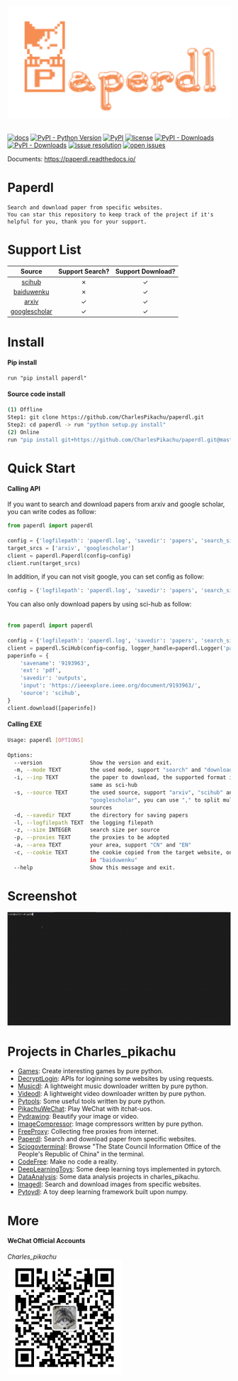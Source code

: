 <div align="center">
  <img src="./docs/logo.png" width="600"/>
</div>
<br />

[![docs](https://img.shields.io/badge/docs-latest-blue)](https://paperdl.readthedocs.io/)
[![PyPI - Python Version](https://img.shields.io/pypi/pyversions/paperdl)](https://pypi.org/project/paperdl/)
[![PyPI](https://img.shields.io/pypi/v/paperdl)](https://pypi.org/project/paperdl)
[![license](https://img.shields.io/github/license/CharlesPikachu/paperdl.svg)](https://github.com/CharlesPikachu/paperdl/blob/master/LICENSE)
[![PyPI - Downloads](https://pepy.tech/badge/paperdl)](https://pypi.org/project/paperdl/)
[![PyPI - Downloads](https://img.shields.io/pypi/dm/paperdl?style=flat-square)](https://pypi.org/project/paperdl/)
[![issue resolution](https://isitmaintained.com/badge/resolution/CharlesPikachu/paperdl.svg)](https://github.com/CharlesPikachu/paperdl/issues)
[![open issues](https://isitmaintained.com/badge/open/CharlesPikachu/paperdl.svg)](https://github.com/CharlesPikachu/paperdl/issues)

Documents: https://paperdl.readthedocs.io/


# Paperdl

```
Search and download paper from specific websites.
You can star this repository to keep track of the project if it's helpful for you, thank you for your support.
```


# Support List

|  Source                                          |   Support Search?  |  Support Download?   |
|  :----:                                          |   :----:           |  :----:              |
|  [scihub](https://sci-hub.st/)                   |   ✗                |  ✓                   |
|  [baiduwenku](https://wenku.baidu.com/)          |   ✗                |  ✓                   |
|  [arxiv](https://arxiv.org/)                     |   ✓                |  ✓                   |
|  [googlescholar](https://scholar.google.com/)    |   ✓                |  ✓                   |


# Install

#### Pip install

```
run "pip install paperdl"
```

#### Source code install

```sh
(1) Offline
Step1: git clone https://github.com/CharlesPikachu/paperdl.git
Step2: cd paperdl -> run "python setup.py install"
(2) Online
run "pip install git+https://github.com/CharlesPikachu/paperdl.git@master"
```


# Quick Start

#### Calling API

If you want to search and download papers from arxiv and google scholar, you can write codes as follow:

```python
from paperdl import paperdl

config = {'logfilepath': 'paperdl.log', 'savedir': 'papers', 'search_size_per_source': 5, 'proxies': {}}
target_srcs = ['arxiv', 'googlescholar']
client = paperdl.Paperdl(config=config)
client.run(target_srcs)
```

In addition, if you can not visit google, you can set config as follow:

```python
config = {'logfilepath': 'paperdl.log', 'savedir': 'papers', 'search_size_per_source': 5, 'proxies': {}, 'area': 'CN'}
```

You can also only download papers by using sci-hub as follow:

```python

from paperdl import paperdl

config = {'logfilepath': 'paperdl.log', 'savedir': 'papers', 'search_size_per_source': 5, 'proxies': {}}
client = paperdl.SciHub(config=config, logger_handle=paperdl.Logger('paper.log'))
paperinfo = {
    'savename': '9193963',
    'ext': 'pdf',
    'savedir': 'outputs',
    'input': 'https://ieeexplore.ieee.org/document/9193963/',
    'source': 'scihub',
}
client.download([paperinfo])
```

#### Calling EXE

```sh
Usage: paperdl [OPTIONS]

Options:
  --version               Show the version and exit.
  -m, --mode TEXT         the used mode, support "search" and "download"
  -i, --inp TEXT          the paper to download, the supported format is the
                          same as sci-hub
  -s, --source TEXT       the used source, support "arxiv", "scihub" and
                          "googlescholar", you can use "," to split multi
                          sources
  -d, --savedir TEXT      the directory for saving papers
  -l, --logfilepath TEXT  the logging filepath
  -z, --size INTEGER      search size per source
  -p, --proxies TEXT      the proxies to be adopted
  -a, --area TEXT         your area, support "CN" and "EN"
  -c, --cookie TEXT       the cookie copied from the target website, only used
                          in "baiduwenku"
  --help                  Show this message and exit.
```

# Screenshot

![img](./docs/screenshot.gif)


# Projects in Charles_pikachu

- [Games](https://github.com/CharlesPikachu/Games): Create interesting games by pure python.
- [DecryptLogin](https://github.com/CharlesPikachu/DecryptLogin): APIs for loginning some websites by using requests.
- [Musicdl](https://github.com/CharlesPikachu/musicdl): A lightweight music downloader written by pure python.
- [Videodl](https://github.com/CharlesPikachu/videodl): A lightweight video downloader written by pure python.
- [Pytools](https://github.com/CharlesPikachu/pytools): Some useful tools written by pure python.
- [PikachuWeChat](https://github.com/CharlesPikachu/pikachuwechat): Play WeChat with itchat-uos.
- [Pydrawing](https://github.com/CharlesPikachu/pydrawing): Beautify your image or video.
- [ImageCompressor](https://github.com/CharlesPikachu/imagecompressor): Image compressors written by pure python.
- [FreeProxy](https://github.com/CharlesPikachu/freeproxy): Collecting free proxies from internet.
- [Paperdl](https://github.com/CharlesPikachu/paperdl): Search and download paper from specific websites.
- [Sciogovterminal](https://github.com/CharlesPikachu/sciogovterminal): Browse "The State Council Information Office of the People's Republic of China" in the terminal.
- [CodeFree](https://github.com/CharlesPikachu/codefree): Make no code a reality.
- [DeepLearningToys](https://github.com/CharlesPikachu/deeplearningtoys): Some deep learning toys implemented in pytorch.
- [DataAnalysis](https://github.com/CharlesPikachu/dataanalysis): Some data analysis projects in charles_pikachu.
- [Imagedl](https://github.com/CharlesPikachu/imagedl): Search and download images from specific websites.
- [Pytoydl](https://github.com/CharlesPikachu/pytoydl): A toy deep learning framework built upon numpy.


# More

#### WeChat Official Accounts

*Charles_pikachu*  
![img](./docs/pikachu.jpg)